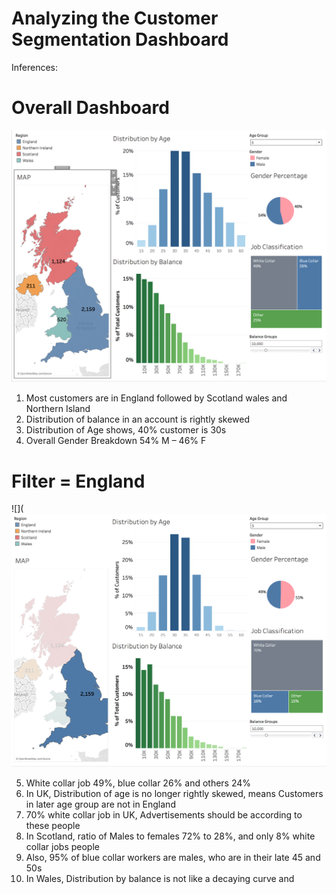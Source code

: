 # Analyzing the Customer Segmentation Dashboard 


Inferences:

# Overall Dashboard

![](https://github.com/animeshKansal/Tableau/blob/master/Module%206/Images/No%20Filter.png)

1.	Most customers are in England followed by Scotland wales and Northern Island
2.	Distribution of balance in an account is rightly skewed
3.	Distribution of Age shows, 40% customer is 30s
4.	Overall Gender Breakdown 54% M – 46% F 

# Filter = England

![](![](https://github.com/animeshKansal/Tableau/blob/master/Module%206/Images/England.png)

5.	White collar job 49%, blue collar 26% and others 24%
6.	In UK, Distribution of age is no longer rightly skewed, means Customers in later age group are not in England
7.	70% white collar job in UK, Advertisements should be according to these people
8.	In Scotland, ratio of Males to females 72% to 28%, and only 8% white collar jobs people
9.	Also, 95% of blue collar workers are males, who are in their late 45 and 50s
10.	In Wales, Distribution by balance is not like a decaying curve and 


